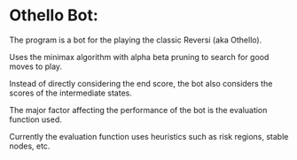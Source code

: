 Othello Bot:
============

The program is a bot for the playing the classic Reversi (aka Othello).

Uses the minimax algorithm with alpha beta pruning to search for good moves to play.

Instead of directly considering the end score, the bot also considers the scores of the intermediate states.

The major factor affecting the performance of the bot is the evaluation function used.

Currently the evaluation function uses heuristics such as risk regions, stable nodes, etc.
